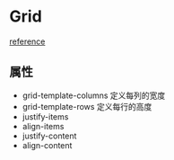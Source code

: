 # Grid

[reference](https://segmentfault.com/a/1190000012889793)

## 属性


- grid-template-columns    定义每列的宽度
- grid-template-rows   定义每行的高度
- justify-items   
- align-items
- justify-content
- align-content